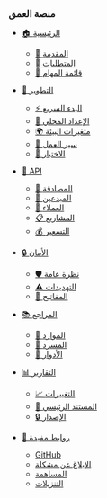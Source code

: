 <!-- _navbar.md -->

<div class="navbar-brand">
  <a href="#/" style="color: var(--primary-color); text-decoration: none; font-weight: bold; font-size: 1.1em;">
    <i class="fas fa-layer-group" style="margin-left: 8px;"></i>
    منصة العمق
  </a>
</div>

* [🏠 الرئيسية](/)
  * [📖 المقدمة](documentation/00-overview/00-introduction.md)
  * [🎯 المتطلبات](documentation/01-requirements/00-requirements-v2.0.md)
  * [📝 قائمة المهام](documentation/TODO.md)

* [🔧 التطوير](documentation/04-development/)
  * [⚡ البدء السريع](documentation/04-development/00-getting-started.md)
  * [🔧 الإعداد المحلي](documentation/04-development/01-local-setup.md)
  * [🌍 متغيرات البيئة](documentation/04-development/02-environment-variables.md)
  * [🔄 سير العمل](documentation/04-development/03-development-workflow.md)
  * [🧪 الاختبار](documentation/04-development/04-testing-strategy.md)

* [🔌 API](documentation/03-api/)
  * [🔐 المصادقة](documentation/03-api/core/01-authentication.md)
  * [👥 المبدعين](documentation/03-api/features/01-creators.md)
  * [🏢 العملاء](documentation/03-api/features/02-clients.md)
  * [📋 المشاريع](documentation/03-api/features/03-projects.md)
  * [💰 التسعير](documentation/03-api/features/04-pricing.md)

* [🔒 الأمان](documentation/07-security/)
  * [🛡️ نظرة عامة](documentation/07-security/00-security-overview.md)
  * [⚠️ التهديدات](documentation/07-security/01-threat-model.md)
  * [🔑 المفاتيح](documentation/07-security/02-key-management.md)

* [📚 المراجع](documentation/99-reference/)
  * [📖 الموارد](documentation/99-reference/00-resources.md)
  * [📝 المسرد](documentation/99-reference/01-glossary.md)
  * [👥 الأدوار](documentation/99-reference/05-roles-matrix.md)

* [📊 التقارير]()
  * [📈 التغييرات](documentation/CHANGELOG.md)
  * [📄 المستند الرئيسي](documentation/MASTER-DOCUMENT-V2.0.md)
  * [🔒 الإصدار](documentation/VERSION-LOCK-V2.0.md)

* [🔗 روابط مفيدة]()
  * [<i class="fab fa-github"></i> GitHub](https://github.com/alijawdat-cyber/Depth)
  * [<i class="fas fa-bug"></i> الإبلاغ عن مشكلة](https://github.com/alijawdat-cyber/Depth/issues)
  * [<i class="fas fa-code-branch"></i> المساهمة](https://github.com/alijawdat-cyber/Depth/blob/main/CONTRIBUTING.md)
  * [<i class="fas fa-download"></i> التنزيلات](https://github.com/alijawdat-cyber/Depth/releases)

<style>
/* Navbar Custom Styling */
.app-nav {
  position: fixed;
  top: 0;
  right: 0;
  left: 300px;
  height: 60px;
  background: rgba(255, 255, 255, 0.95);
  backdrop-filter: blur(10px);
  -webkit-backdrop-filter: blur(10px);
  border-bottom: 1px solid var(--border-color);
  z-index: 1000;
  transition: all 0.3s ease;
}

[data-theme="dark"] .app-nav {
  background: rgba(26, 26, 26, 0.95);
  border-bottom: 1px solid var(--border-color);
}

.app-nav > ul {
  display: flex;
  align-items: center;
  height: 100%;
  margin: 0;
  padding: 0 20px;
  max-width: none;
}

.app-nav > ul > li {
  position: relative;
  margin: 0 5px;
}

.app-nav > ul > li > a {
  display: flex;
  align-items: center;
  height: 40px;
  padding: 0 15px;
  border-radius: 20px;
  color: var(--text-color) !important;
  font-weight: 500;
  font-size: 0.9em;
  text-decoration: none;
  transition: all 0.3s ease;
  white-space: nowrap;
}

.app-nav > ul > li > a:hover {
  background: var(--primary-color);
  color: white !important;
  transform: translateY(-2px);
  box-shadow: 0 4px 12px rgba(52, 152, 219, 0.3);
}

/* Dropdown Menu */
.app-nav > ul > li > ul {
  position: absolute;
  top: 100%;
  right: 0;
  min-width: 200px;
  background: var(--background);
  border: 1px solid var(--border-color);
  border-radius: 8px;
  box-shadow: 0 8px 24px rgba(0, 0, 0, 0.1);
  opacity: 0;
  visibility: hidden;
  transform: translateY(-10px);
  transition: all 0.3s ease;
  z-index: 1001;
  margin-top: 5px;
}

.app-nav > ul > li:hover > ul {
  opacity: 1;
  visibility: visible;
  transform: translateY(0);
}

.app-nav > ul > li > ul > li > a {
  display: block;
  padding: 12px 16px;
  color: var(--text-color) !important;
  font-size: 0.85em;
  text-decoration: none;
  transition: all 0.2s ease;
  border-radius: 0;
  height: auto;
}

.app-nav > ul > li > ul > li:first-child > a {
  border-radius: 8px 8px 0 0;
}

.app-nav > ul > li > ul > li:last-child > a {
  border-radius: 0 0 8px 8px;
}

.app-nav > ul > li > ul > li:only-child > a {
  border-radius: 8px;
}

.app-nav > ul > li > ul > li > a:hover {
  background: var(--primary-color);
  color: white !important;
  transform: none;
  box-shadow: none;
}

/* Brand styling */
.navbar-brand {
  margin-left: auto;
  padding-right: 20px;
}

.navbar-brand a {
  font-size: 1.2em !important;
  font-weight: bold !important;
  color: var(--primary-color) !important;
}

/* Responsive */
@media (max-width: 768px) {
  .app-nav {
    left: 0;
    height: auto;
    position: relative;
  }
  
  .app-nav > ul {
    flex-wrap: wrap;
    padding: 10px;
  }
  
  .app-nav > ul > li {
    margin: 5px;
  }
  
  .app-nav > ul > li > a {
    font-size: 0.8em;
    padding: 0 12px;
    height: 35px;
  }
  
  .navbar-brand {
    width: 100%;
    text-align: center;
    padding: 10px 0;
    margin: 0;
    border-bottom: 1px solid var(--border-color);
  }
}

/* Animation for dropdown arrow */
.app-nav > ul > li > a::after {
  content: '';
  display: inline-block;
  margin-right: 5px;
  width: 0;
  height: 0;
  border-left: 4px solid transparent;
  border-right: 4px solid transparent;
  border-top: 4px solid currentColor;
  transition: transform 0.3s ease;
}

.app-nav > ul > li:hover > a::after {
  transform: rotate(180deg);
}

/* Hide arrow for items without dropdowns */
.app-nav > ul > li:not(:has(ul)) > a::after {
  display: none;
}

/* Icon spacing */
.app-nav a i {
  margin-left: 8px;
  width: 16px;
  text-align: center;
}

/* Highlight active section */
.app-nav > ul > li.active > a {
  background: var(--primary-color);
  color: white !important;
  box-shadow: 0 2px 8px rgba(52, 152, 219, 0.4);
}
</style>
